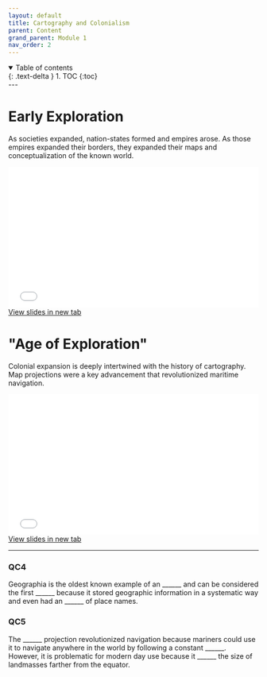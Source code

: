 ```yaml
---
layout: default
title: Cartography and Colonialism
parent: Content
grand_parent: Module 1
nav_order: 2
---
```


<details open markdown="block">
  <summary>
    Table of contents
  </summary>
  {: .text-delta }
1. TOC
{:toc}
</details>
---

# Early Exploration

As societies expanded, nation-states formed and empires arose.  As those empires expanded their borders, they expanded their maps and conceptualization of the known world.

<div style="overflow: hidden;
  padding-top: 56.25%;
  position: relative">
  <iframe src="content/Expansion.html" title="Processes" scrolling="no" frameborder="0"
    style="border: 0;
   height: 100%;
   left: 0;
   position: absolute;
   top: 0;
   width: 100%;">
   <p>Your browser does not support iframes.</p>
 </iframe>
</div>
<a href="content/Expansion.html" target="_blank">View slides in new tab</a>

# "Age of Exploration"

Colonial expansion is deeply intertwined with the history of cartography.  Map projections were a key advancement that revolutionized maritime navigation.

<div style="overflow: hidden;
  padding-top: 56.25%;
  position: relative">
  <iframe src="content/Expansion.html" title="Processes" scrolling="no" frameborder="0"
    style="border: 0;
   height: 100%;
   left: 0;
   position: absolute;
   top: 0;
   width: 100%;">
   <p>Your browser does not support iframes.</p>
 </iframe>
</div>
<a href="content/Expansion.html" target="_blank">View slides in new tab</a>


---

### QC4

Geographia is the oldest known example of an  ______ and can be considered the first ______ because it stored geographic information in a systematic way and even had an ______ of place names.

<!-- Atlas, GIS, index -->

### QC5

The ______ projection revolutionized navigation because mariners could use it to navigate anywhere in the world by following a constant ______.  However, it is problematic for modern day use because it ______ the size of landmasses farther from the equator.  

<!-- Mercator, Bearing, overemphasizes -->